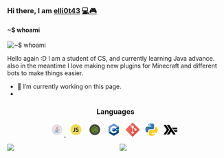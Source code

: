 ### Hi there, I am [elli0t43](https://expy.bio/elli0t43) [💻🎮](https://elli0t43.hashnode.dev/)
#### ~$ whoami 
![~$ whoami ](https://pbs.twimg.com/profile_banners/1052175594304102400/1629300517/1500x500)

Hello again :D
I am a student of CS, and currently learning Java advance. 
also in the meantime I love making new plugins for Minecraft and different bots to make things easier.



- 🔭 I’m currently working on this page.
-  
<h3 align="center">Languages</h3>
    
<p align="center">
<a title="Java" href="https://github.com/elli0t43?tab=repositories&language=java">
        <img alt="Java" height="32px" src="https://raw.githubusercontent.com/elli0t43/elli0t43/master/icons/java.svg" /> 
</a>
&nbsp;
<a title="Java">
        <img alt="JavaScript" height="32px" src="https://raw.githubusercontent.com/elli0t43/elli0t43/master/icons/javascript.svg" /> 
</a>
&nbsp;
<a title="Java">
        <img alt="Node.js" height="32px" src="https://raw.githubusercontent.com/elli0t43/elli0t43/master/icons/nodejs.svg" /> 
</a>
&nbsp;
<a title="C & C++">
        <img alt="Java" height="32px" src="https://raw.githubusercontent.com/elli0t43/elli0t43/master/icons/C.svg" /> 
</a>
&nbsp;
<a title="Git">
        <img alt="Java" height="32px" src="https://raw.githubusercontent.com/elli0t43/elli0t43/master/icons/git.svg" /> 
</a>
&nbsp;
<a title="Python">
        <img alt="Java" height="32px" src="https://raw.githubusercontent.com/elli0t43/elli0t43/master/icons/python.svg" /> 
</a>
&nbsp;
<a title="Haskell">
        <img alt="Java" height="32px" src="https://raw.githubusercontent.com/elli0t43/elli0t43/master/icons/haskell.svg" /> 
</a>
&nbsp;
</p>

[twitter]: https://twitter.com/elli0t43
[instagram]: https://instagram.com/_elli0t43
[linkedin]: https://www.linkedin.com/in/soumyadeep-dutta-52004b175/




<div class="githubstats">
    <div class="imgContainer">
        <img width="48%" align="left" src="https://github-readme-stats.vercel.app/api?username=elli0t43&show_icons=true&theme=synthwave" />

 <div class="lanstats">
    <div class="imgContainer">
        <img width="48%" align="right" src="https://github-readme-stats.vercel.app/api/top-langs/?username=elli0t43&layout=compact)" />


